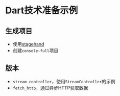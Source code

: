 # Dart技术准备示例

## 生成项目

- 使用[stagehand](https://github.com/dart-lang/stagehand)
- 创建`console-full`项目

## 版本

- `stream_controller`，使用`StreamController`的示例
- `fetch_http`，通过异步HTTP获取数据
